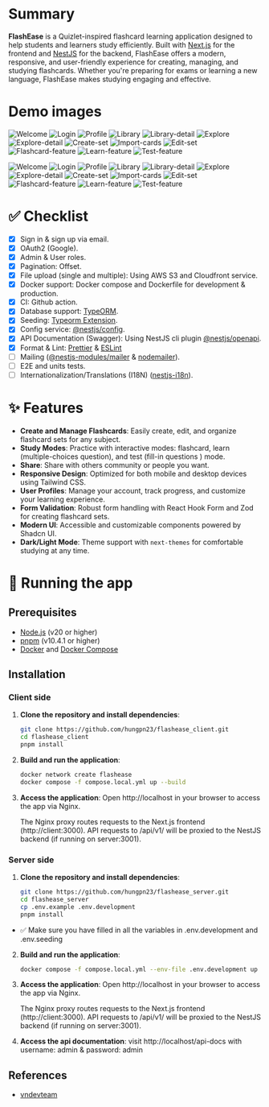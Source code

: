 # Summary

**FlashEase** is a Quizlet-inspired flashcard learning application designed to help students and learners study efficiently. Built with [Next.js](https://nextjs.org/) for the frontend and [NestJS](https://nestjs.com/) for the backend, FlashEase offers a modern, responsive, and user-friendly experience for creating, managing, and studying flashcards. Whether you're preparing for exams or learning a new language, FlashEase makes studying engaging and effective.

# Demo images

![Welcome](demo/welcome.png)
![Login](demo/login.png)
![Profile](demo/profile.png)
![Library](demo/library.png)
![Library-detail](demo/library-detail.png)
![Explore](demo/explore.png)
![Explore-detail](demo/explore-detail.png)
![Create-set](demo/create-set.png)
![Import-cards](demo/import-cards.png)
![Edit-set](demo/edit-set.png)
![Flashcard-feature](demo/flashcard-feature.png)
![Learn-feature](demo/learn-feature.png)
![Test-feature](demo/test-feature.png)

![Welcome](demo/welcome-dark.png)
![Login](demo/login-dark.png)
![Profile](demo/profile-dark.png)
![Library](demo/library-dark.png)
![Library-detail](demo/library-detail-dark.png)
![Explore](demo/explore-dark.png)
![Explore-detail](demo/explore-detail-dark.png)
![Create-set](demo/create-set-dark.png)
![Import-cards](demo/import-cards-dark.png)
![Edit-set](demo/edit-set-dark.png)
![Flashcard-feature](demo/flashcard-feature-dark.png)
![Learn-feature](demo/learn-feature-dark.png)
![Test-feature](demo/test-feature-dark.png)

# ✅ Checklist

- [x] Sign in & sign up via email.
- [x] OAuth2 (Google).
- [x] Admin & User roles.
- [x] Pagination: Offset.
- [x] File upload (single and multiple): Using AWS S3 and Cloudfront service.
- [x] Docker support: Docker compose and Dockerfile for development & production.
- [x] CI: Github action.
- [x] Database support: [TypeORM](https://www.npmjs.com/package/typeorm).
- [x] Seeding: [Typeorm Extension](https://www.npmjs.com/package/typeorm-extension).
- [x] Config service: [@nestjs/config](https://docs.nestjs.com/techniques/configuration).
- [x] API Documentation (Swagger): Using NestJS cli plugin [@nestjs/openapi](https://docs.nestjs.com/openapi/cli-plugin).
- [x] Format & Lint: [Prettier](https://www.npmjs.com/package/prettier) & [ESLint](https://www.npmjs.com/package/eslint)
- [ ] Mailing ([@nestjs-modules/mailer](https://www.npmjs.com/package/@nestjs-modules/mailer) & [nodemailer](https://www.npmjs.com/package/nodemailer)).
- [ ] E2E and units tests.
- [ ] Internationalization/Translations (I18N) ([nestjs-i18n](https://www.npmjs.com/package/nestjs-i18n)).

# ✨ Features

- **Create and Manage Flashcards**: Easily create, edit, and organize flashcard sets for any subject.
- **Study Modes**: Practice with interactive modes: flashcard, learn (multiple-choices question), and test (fill-in questions
  ) mode.
- **Share**: Share with others community or people you want.
- **Responsive Design**: Optimized for both mobile and desktop devices using Tailwind CSS.
- **User Profiles**: Manage your account, track progress, and customize your learning experience.
- **Form Validation**: Robust form handling with React Hook Form and Zod for creating flashcard sets.
- **Modern UI**: Accessible and customizable components powered by Shadcn UI.
- **Dark/Light Mode**: Theme support with `next-themes` for comfortable studying at any time.

# 🚀 Running the app

## Prerequisites

- [Node.js](https://nodejs.org/) (v20 or higher)
- [pnpm](https://pnpm.io/) (v10.4.1 or higher)
- [Docker](https://www.docker.com/) and [Docker Compose](https://docs.docker.com/compose/)

## Installation

### Client side

1. **Clone the repository and install dependencies**:

   ```bash
   git clone https://github.com/hungpn23/flashease_client.git
   cd flashease_client
   pnpm install
   ```

2. **Build and run the application**:

   ```bash
   docker network create flashease
   docker compose -f compose.local.yml up --build
   ```

3. **Access the application**:
   Open http://localhost in your browser to access the app via Nginx.

   The Nginx proxy routes requests to the Next.js frontend (http://client:3000).
   API requests to /api/v1/ will be proxied to the NestJS backend (if running on server:3001).

### Server side

1. **Clone the repository and install dependencies**:

   ```bash
   git clone https://github.com/hungpn23/flashease_server.git
   cd flashease_server
   cp .env.example .env.development
   pnpm install
   ```

- ✅ Make sure you have filled in all the variables in .env.development and .env.seeding

2. **Build and run the application**:

   ```bash
   docker compose -f compose.local.yml --env-file .env.development up -d --build
   ```

3. **Access the application**:
   Open http://localhost in your browser to access the app via Nginx.

   The Nginx proxy routes requests to the Next.js frontend (http://client:3000).
   API requests to /api/v1/ will be proxied to the NestJS backend (if running on server:3001).

4. **Access the api documentation**:
   visit http://localhost/api-docs with username: admin & password: admin

## References

- [vndevteam](https://github.com/vndevteam/nestjs-boilerplate)
